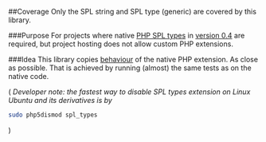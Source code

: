 ##Coverage
Only the SPL string and SPL type (generic) are covered by this library.

###Purpose
For projects where native [PHP SPL types](http://php.net/manual/en/book.spl-types.php)
in [version 0.4](http://pecl.php.net/package-changelog.php?package=SPL_Types&release=0.4.0) are required,
but project hosting does not allow custom PHP extensions.

###Idea
This library copies [behaviour](https://github.com/jaroslavtyc/granam-native-spl-type-behaviour-investigation) of the native PHP extension.
As close as possible.
That is achieved by running (almost) the same tests as on the native code.

( *Developer note: the fastest way to disable SPL types extension on Linux Ubuntu and its derivatives is by*
```bash
sudo php5dismod spl_types
```
)
